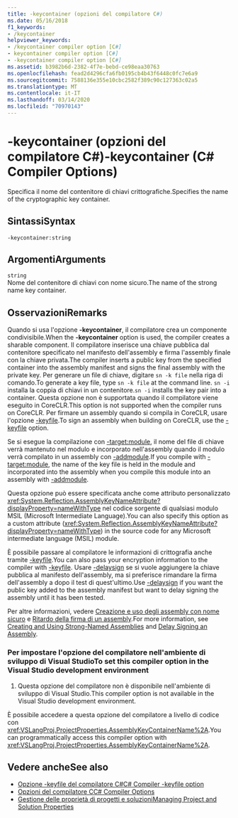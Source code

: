 ```yaml
---
title: -keycontainer (opzioni del compilatore C#)
ms.date: 05/16/2018
f1_keywords:
- /keycontainer
helpviewer_keywords:
- /keycontainer compiler option [C#]
- keycontainer compiler option [C#]
- -keycontainer compiler option [C#]
ms.assetid: b3982b6d-2382-4f7e-bebd-ce98eaa30763
ms.openlocfilehash: fead2d4296cfa6fb0195cb4b43f6448c0fc7e6a9
ms.sourcegitcommit: 7588136e355e10cbc2582f389c90c127363c02a5
ms.translationtype: MT
ms.contentlocale: it-IT
ms.lasthandoff: 03/14/2020
ms.locfileid: "70970143"
---
```

# <a name="-keycontainer-c-compiler-options"></a><span data-ttu-id="47f5d-102">-keycontainer (opzioni del compilatore C#)</span><span class="sxs-lookup"><span data-stu-id="47f5d-102">-keycontainer (C# Compiler Options)</span></span>
<span data-ttu-id="47f5d-103">Specifica il nome del contenitore di chiavi crittografiche.</span><span class="sxs-lookup"><span data-stu-id="47f5d-103">Specifies the name of the cryptographic key container.</span></span>  
  
## <a name="syntax"></a><span data-ttu-id="47f5d-104">Sintassi</span><span class="sxs-lookup"><span data-stu-id="47f5d-104">Syntax</span></span>  
  
```console  
-keycontainer:string  
```  
  
## <a name="arguments"></a><span data-ttu-id="47f5d-105">Argomenti</span><span class="sxs-lookup"><span data-stu-id="47f5d-105">Arguments</span></span>  
 `string`  
 <span data-ttu-id="47f5d-106">Nome del contenitore di chiavi con nome sicuro.</span><span class="sxs-lookup"><span data-stu-id="47f5d-106">The name of the strong name key container.</span></span>  
  
## <a name="remarks"></a><span data-ttu-id="47f5d-107">Osservazioni</span><span class="sxs-lookup"><span data-stu-id="47f5d-107">Remarks</span></span>  
 <span data-ttu-id="47f5d-108">Quando si usa l'opzione **-keycontainer**, il compilatore crea un componente condivisibile.</span><span class="sxs-lookup"><span data-stu-id="47f5d-108">When the **-keycontainer** option is used, the compiler creates a sharable component.</span></span> <span data-ttu-id="47f5d-109">Il compilatore inserisce una chiave pubblica dal contenitore specificato nel manifesto dell'assembly e firma l'assembly finale con la chiave privata.</span><span class="sxs-lookup"><span data-stu-id="47f5d-109">The compiler inserts a public key from the specified container into the assembly manifest and signs the final assembly with the private key.</span></span> <span data-ttu-id="47f5d-110">Per generare un file di chiave, digitare `sn -k file` nella riga di comando.</span><span class="sxs-lookup"><span data-stu-id="47f5d-110">To generate a key file, type `sn -k file` at the command line.</span></span> <span data-ttu-id="47f5d-111">`sn -i` installa la coppia di chiavi in un contenitore.</span><span class="sxs-lookup"><span data-stu-id="47f5d-111">`sn -i` installs the key pair into a container.</span></span> <span data-ttu-id="47f5d-112">Questa opzione non è supportata quando il compilatore viene eseguito in CoreCLR.</span><span class="sxs-lookup"><span data-stu-id="47f5d-112">This option is not supported when the compiler runs on CoreCLR.</span></span> <span data-ttu-id="47f5d-113">Per firmare un assembly quando si compila in CoreCLR, usare l'opzione [-keyfile](keyfile-compiler-option.md).</span><span class="sxs-lookup"><span data-stu-id="47f5d-113">To sign an assembly when building on CoreCLR, use the [-keyfile](keyfile-compiler-option.md) option.</span></span>
  
 <span data-ttu-id="47f5d-114">Se si esegue la compilazione con [-target:module](./target-module-compiler-option.md), il nome del file di chiave verrà mantenuto nel modulo e incorporato nell'assembly quando il modulo verrà compilato in un assembly con [-addmodule](./addmodule-compiler-option.md).</span><span class="sxs-lookup"><span data-stu-id="47f5d-114">If you compile with [-target:module](./target-module-compiler-option.md), the name of the key file is held in the module and incorporated into the assembly when you compile this module into an assembly with [-addmodule](./addmodule-compiler-option.md).</span></span>  
  
 <span data-ttu-id="47f5d-115">Questa opzione può essere specificata anche come attributo personalizzato <xref:System.Reflection.AssemblyKeyNameAttribute?displayProperty=nameWithType> nel codice sorgente di qualsiasi modulo MSIL (Microsoft Intermediate Language).</span><span class="sxs-lookup"><span data-stu-id="47f5d-115">You can also specify this option as a custom attribute (<xref:System.Reflection.AssemblyKeyNameAttribute?displayProperty=nameWithType>) in the source code for any Microsoft intermediate language (MSIL) module.</span></span>  
  
 <span data-ttu-id="47f5d-116">È possibile passare al compilatore le informazioni di crittografia anche tramite [-keyfile](./keyfile-compiler-option.md).</span><span class="sxs-lookup"><span data-stu-id="47f5d-116">You can also pass your encryption information to the compiler with [-keyfile](./keyfile-compiler-option.md).</span></span> <span data-ttu-id="47f5d-117">Usare [-delaysign](./delaysign-compiler-option.md) se si vuole aggiungere la chiave pubblica al manifesto dell'assembly, ma si preferisce rimandare la firma dell'assembly a dopo il test di quest'ultimo.</span><span class="sxs-lookup"><span data-stu-id="47f5d-117">Use [-delaysign](./delaysign-compiler-option.md) if you want the public key added to the assembly manifest but want to delay signing the assembly until it has been tested.</span></span>  
  
 <span data-ttu-id="47f5d-118">Per altre informazioni, vedere [Creazione e uso degli assembly con nome sicuro](../../../standard/assembly/create-use-strong-named.md) e [Ritardo della firma di un assembly](../../../standard/assembly/delay-sign.md).</span><span class="sxs-lookup"><span data-stu-id="47f5d-118">For more information, see [Creating and Using Strong-Named Assemblies](../../../standard/assembly/create-use-strong-named.md) and [Delay Signing an Assembly](../../../standard/assembly/delay-sign.md).</span></span>  
  
### <a name="to-set-this-compiler-option-in-the-visual-studio-development-environment"></a><span data-ttu-id="47f5d-119">Per impostare l'opzione del compilatore nell'ambiente di sviluppo di Visual Studio</span><span class="sxs-lookup"><span data-stu-id="47f5d-119">To set this compiler option in the Visual Studio development environment</span></span>  
  
1. <span data-ttu-id="47f5d-120">Questa opzione del compilatore non è disponibile nell'ambiente di sviluppo di Visual Studio.</span><span class="sxs-lookup"><span data-stu-id="47f5d-120">This compiler option is not available in the Visual Studio development environment.</span></span>  
  
 <span data-ttu-id="47f5d-121">È possibile accedere a questa opzione del compilatore a livello di codice con <xref:VSLangProj.ProjectProperties.AssemblyKeyContainerName%2A>.</span><span class="sxs-lookup"><span data-stu-id="47f5d-121">You can programmatically access this compiler option with <xref:VSLangProj.ProjectProperties.AssemblyKeyContainerName%2A>.</span></span>  
  
## <a name="see-also"></a><span data-ttu-id="47f5d-122">Vedere anche</span><span class="sxs-lookup"><span data-stu-id="47f5d-122">See also</span></span>

- [<span data-ttu-id="47f5d-123">Opzione -keyfile del compilatore C#</span><span class="sxs-lookup"><span data-stu-id="47f5d-123">C# Compiler -keyfile option</span></span>](keyfile-compiler-option.md)
- [<span data-ttu-id="47f5d-124">Opzioni del compilatore C</span><span class="sxs-lookup"><span data-stu-id="47f5d-124">C# Compiler Options</span></span>](index.md)
- [<span data-ttu-id="47f5d-125">Gestione delle proprietà di progetti e soluzioni</span><span class="sxs-lookup"><span data-stu-id="47f5d-125">Managing Project and Solution Properties</span></span>](/visualstudio/ide/managing-project-and-solution-properties)

